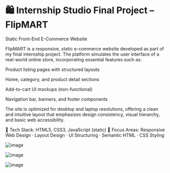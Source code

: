 # 🛍️ Internship Studio Final Project – FlipMART

Static Front-End E-Commerce Website

FlipMART is a responsive, static e-commerce website developed as part of my final internship project. The platform simulates the user interface of a real-world online store, incorporating essential features such as:

Product listing pages with structured layouts

Home, category, and product detail sections

Add-to-cart UI mockups (non-functional)

Navigation bar, banners, and footer components

The site is optimized for desktop and laptop resolutions, offering a clean and intuitive layout that emphasizes design consistency, visual hierarchy, and basic web accessibility.

🎨 Tech Stack: HTML5, CSS3, JavaScript (static)
🔑 Focus Areas: Responsive Web Design · Layout Design · UI Structuring · Semantic HTML · CSS Styling

![image](https://user-images.githubusercontent.com/71680976/150685614-f0d00878-685b-4f3a-9934-d8bc0d64a33c.png)

![image](https://user-images.githubusercontent.com/71680976/150685673-a9be17e1-21f3-412e-b5c1-6779ed459e57.png)

![image](https://user-images.githubusercontent.com/71680976/150685657-2c8898cb-6df9-4829-b2e6-89c46841e9f4.png)

